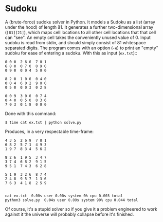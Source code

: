# Sudoku
A (brute-force) sudoku solver in Python. It models a Sudoku as a list (array under the hood) of length 81. It generates a further two-dimensional array (`[81][21]`), which maps cell locations to all other cell locations that that cell can "see". An empty cell takes the conveniently unused value of 0. Input sudoku is read from stdin, and should simply consist of 81 whitespace separated digits. The program comes with an option (`-e`) to print an "empty" sudoku for ease of entering a sudoku. With this as input (`ex.txt`)::

    0 0 0  2 6 0  7 0 1
    6 8 0  0 7 0  0 9 0  
    0 9 0  0 0 4  5 0 0  

    8 2 0  1 0 0  0 4 0  
    0 0 4  6 0 2  9 0 0  
    0 5 0  0 0 3  0 2 8

    0 0 9  3 0 0  0 7 4
    0 4 0  0 5 0  0 3 6
    7 0 3  0 1 8  0 0 0  

Done with this command:

    $ time cat ex.txt | python solve.py 

Produces, in a very respectable time-frame:

    4 3 5  2 6 9  7 8 1  
    6 8 2  5 7 1  4 9 3  
    1 9 7  8 3 4  5 6 2  

    8 2 6  1 9 5  3 4 7  
    3 7 4  6 8 2  9 1 5  
    9 5 1  7 4 3  6 2 8  

    5 1 9  3 2 6  8 7 4  
    2 4 8  9 5 7  1 3 6  
    7 6 3  4 1 8  2 5 9  


    cat ex.txt  0.00s user 0.00s system 0% cpu 0.003 total
    python3 solve.py  0.04s user 0.00s system 90% cpu 0.044 total

Of course, it's a stupid solver so if you give it a problem engineered to work against it the universe will probably collapse before it's finished.
